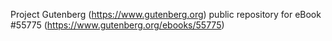 Project Gutenberg (https://www.gutenberg.org) public repository for
eBook #55775 (https://www.gutenberg.org/ebooks/55775)
